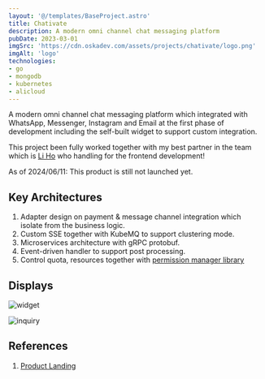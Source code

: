 ```yaml
---
layout: '@/templates/BaseProject.astro'
title: Chativate
description: A modern omni channel chat messaging platform 
pubDate: 2023-03-01
imgSrc: 'https://cdn.oskadev.com/assets/projects/chativate/logo.png'
imgAlt: 'logo'
technologies:
- go
- mongodb
- kubernetes
- alicloud
---
```


A modern omni channel chat messaging platform which integrated with WhatsApp, Messenger, Instagram and Email at the first phase of development including the self-built widget to support custom integration.

This project been fully worked together with my best partner in the team which is [Li Ho](https://www.linkedin.com/in/liho/) who handling for the frontend development!

As of 2024/06/11: This product is still not launched yet.

## Key Architectures

1. Adapter design on payment & message channel integration which isolate from the business logic.
2. Custom SSE together with KubeMQ to support clustering mode.
3. Microservices architecture with gRPC protobuf.
4. Event-driven handler to support post processing.
5. Control quota, resources together with [permission manager library](https://github.com/Oskang09/gopm)

## Displays

![widget](https://cdn.oskadev.com/assets/projects/chativate/widget.png)

![inquiry](https://cdn.oskadev.com/assets/projects/chativate/inquiry.png)


## References

1. <a href="https://chativate.com/" target="_blank"> Product Landing</a>